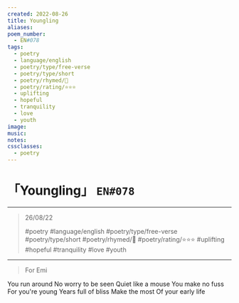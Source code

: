 ```yaml
---
created: 2022-08-26
title: Youngling
aliases:
poem_number:
  - EN#078
tags:
  - poetry
  - language/english
  - poetry/type/free-verse
  - poetry/type/short
  - poetry/rhymed/🔴
  - poetry/rating/⭐⭐⭐
  - uplifting
  - hopeful
  - tranquility
  - love
  - youth
image:
music:
notes:
cssclasses:
  - poetry
---
```

# 「Youngling」 `EN#078`

---

> 26/08/22
> 
> #poetry 
> #language/english 
> #poetry/type/free-verse #poetry/type/short 
> #poetry/rhymed/🔴 
> #poetry/rating/⭐⭐⭐ 
> #uplifting #hopeful #tranquility #love #youth

---

> For Emi

You run around
No worry to be seen
Quiet like a mouse
You make no fuss 
For you're young
Years full of bliss
Make the most
Of your early life